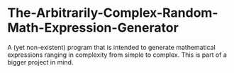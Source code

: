 # The-Arbitrarily-Complex-Random-Math-Expression-Generator
A (yet non-existent) program that is intended to generate mathematical expressions ranging in complexity from simple to complex. This is part of a bigger project in mind.

